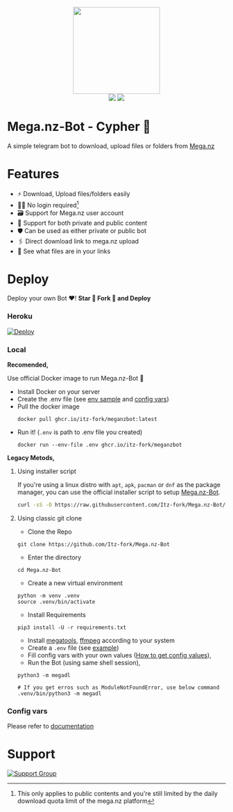 <p align="center">
	<img src="assests/logo.png" width=200, height=200/>
	<br>
	<a href="https://megabot.hirusha.codes/"><img src="https://img.shields.io/badge/Docs-e6615f?style=for-the-badge&logo=gitbook&logoColor=white" /></a>
	<a href="https://t.me/Nexa_bots"><img src="https://img.shields.io/badge/Support-0a0a0a?style=for-the-badge&logo=telegram&logoColor=white" /></a>
</p>


# Mega.nz-Bot - Cypher 🥷
A simple telegram bot to download, upload files or folders from [Mega.nz](https://mega.nz/)


# Features
- ⚡ Download, Upload files/folders easily
- 🙅‍♂️ No login required[^1]
- 🗃️ Support for Mega.nz user account
- 🤝 Support for both private and public content
- 🛡 Can be used as either private or public bot
- 🖇 Direct download link to mega.nz upload
- 🧐 See what files are in your links


# Deploy
Deploy your own Bot ♥️! **Star 🌟 Fork 🍴 and Deploy**

### Heroku
[![Deploy](https://www.herokucdn.com/deploy/button.svg)](https://github.com/Itz-fork/X-Bin-Patch#deployment)

### Local

**Recomended,**

Use official Docker image to run Mega.nz-Bot 🐳

- Install Docker on your server
- Create the .env file (see [env sample](/.env.sample) and [config vars](https://megabot.hirusha.codes/config-vars))
- Pull the docker image
	```
	docker pull ghcr.io/itz-fork/meganzbot:latest
	```
- Run it! (`.env` is path to .env file you created)
	```
	docker run --env-file .env ghcr.io/itz-fork/meganzbot
	```

**Legacy Metods,**

1) Using installer script

	If you're using a linux distro with `apt`, `apk`, `pacman` or `dnf` as the package manager, you can use the official installer script to setup [Mega.nz-Bot](https://github.com/Itz-fork/Mega.nz-Bot).

	```bash
	curl -sS -O https://raw.githubusercontent.com/Itz-fork/Mega.nz-Bot/main/installer.sh && chmod +x installer.sh && ./installer.sh
	```

2) Using classic git clone

	- Clone the Repo
	```
	git clone https://github.com/Itz-fork/Mega.nz-Bot
	```
	- Enter the directory
	```
	cd Mega.nz-Bot
	```
	- Create a new virtual environment
	```
	python -m venv .venv
	source .venv/bin/activate
	```
	- Install Requirements
	```
	pip3 install -U -r requirements.txt
	```
	- Install [megatools](https://megatools.megous.com/), [ffmpeg](https://ffmpeg.org/download.html) according to your system
	- Create a `.env` file (see [example](/.env.sample))
	- Fill config vars with your own values ([How to get config values](#config-vars)),
	- Run the Bot (using same shell session),
	```
	python3 -m megadl

	# If you get erros such as ModuleNotFoundError, use below command
	.venv/bin/python3 -m megadl
	```

### Config vars
Please refer to [documentation](https://megabot.hirusha.codes/config-vars)


[^1]: This only applies to public contents and you're still limited by the daily download quota limit of the mega.nz platform

# Support
[![Support Group](https://img.shields.io/badge/Support_Group-0a0a0a?style=for-the-badge&logo=telegram&logoColor=white)](https://t.me/Nexa_bots)
